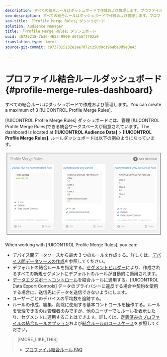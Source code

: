 ```yaml
---
description: すべての結合ルールはダッシュボードで作成および管理します。プロファイル結合ルールは最大で 3 つ作成できます。
seo-description: すべての結合ルールはダッシュボードで作成および管理します。プロファイル結合ルールは最大で 3 つ作成できます。
seo-title: 「Profile Merge Rules」ダッシュボード
solution: Audience Manager
title: 「Profile Merge Rules」ダッシュボード
uuid: d6725218-7b36-4653-9900-d67b5f7702a0
translation-type: tm+mt
source-git-commit: c9737315132e2ae7d72c250d8c196abe8d9e0e43

---
```



# プロファイル結合ルールダッシュボード {#profile-merge-rules-dashboard}

すべての結合ルールはダッシュボードで作成および管理します。You can create a maximum of 3 [!UICONTROL Profile Merge Rules].

[!UICONTROL Profile Merge Rules] ダッシュボードには、管理 [!UICONTROL Profile Merge Rules]できる統合ワークスペースが用意されています。The dashboard is located at **[!UICONTROL Audience Data]** &gt; **[!UICONTROL Profile Merge Rules]**. ルールダッシュボードは以下の例のようになっています。

![](assets/profile-dashboard.png)

When working with [!UICONTROL Profile Merge Rules], you can:

* デバイス間データソースから最大 3 つのルールを作成する。詳しくは、[デバイス間データソースの作成](../../features/profile-merge-rules/merge-rules-start.md#create-data-source)を参照してください。
* デフォルトの結合ルールを指定する。[セグメントビルダー](../../features/segments/segment-builder.md)により、作成されるすべての新規セグメントにデフォルトのルールが自動的に適用されます。
* [データエクスポートコントロール](../../features/data-export-controls.md#)を結合ルールに適用する。[!UICONTROL Data Export Controls] データのプライバシーに違反する場合や契約を使用する場合に、送信先にデータを送信できないようにします。
* ユーザーごとのデバイスの平均数を追跡する。
* ルールの作成、編集、削除に使用する基本コントロールを操作する。ルールを管理できるのは管理者のみですが、他のユーザーでもルールを表示したり、セグメントに適用することはできます。詳しくは、[定義済みのプロファイルの結合ルールオプション](../../features/profile-merge-rules/merge-rule-definitions.md)および[結合ルールのユースケース](../../features/profile-merge-rules/merge-rule-targeting-options.md)を参照してください。

>[!MORE_LIKE_THIS]
>
>* [プロファイル結合ルール FAQ](../../faq/faq-profile-merge.md)

